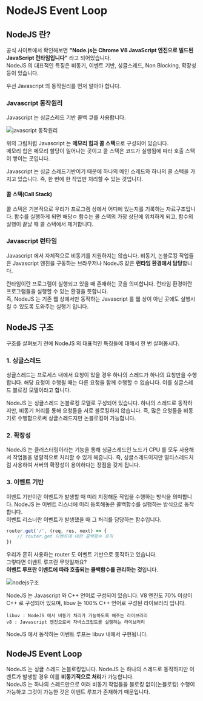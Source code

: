 # NodeJS Event Loop
## NodeJS 란?
공식 사이트에서 확인해보면 **"Node.js는 Chrome V8 JavaScript 엔진으로 빌드된 JavaScript 런타임입니다"** 라고 되어있습니다.     
NodeJS 의 대표적인 특징은 비동기, 이벤트 기반, 싱글스레드, Non Blocking, 확장성 등이 있습니다.

우선 Javascript 의 동작원리를 먼저 알아야 합니다.

### Javascript 동작원리

Javascript 는 싱글스레드 기반 콜백 큐를 사용합니다.

![javascript 동작원리](https://user-images.githubusercontent.com/63203480/145023953-b2b0a7f8-49f0-48e4-9a04-da1b62490ed7.png)

위의 그림처럼 Javascript 는 **메모리 힙과 콜 스택**으로 구성되어 있습니다.    
메모리 힙은 메모리 할당이 일어나는 곳이고 콜 스택은 코드가 실행됨에 따라 호출 스택이 쌓이는 곳입니다.

Javascript 는 싱글 스레드기반이기 때문에 하나의 메인 스레드와 하나의 콜 스택을 가지고 있습니다. 즉, 한 번에 한 작업만 처리할 수 있는 것입니다.

#### 콜 스택(Call Stack)
콜 스택은 기본적으로 우리가 프로그램 상에서 어디에 있는지를 기록하는 자료구조입니다. 
함수를 실행하게 되면 해당ㅇ 함수는 콜 스택의 가장 상단에 위치하게 되고, 함수의 실행이 끝날 때 콜 스택에서 제거합니다.


### Javascript 런타임
Javascript 에서 자체적으로 비동기를 지원하지는 않습니다. 
비동기, 논블로킹 작업들은 Javascript 엔진을 구동하는 브라우저나 NodeJS 같은 **런타임 환경에서 담당**합니다.

런타임이란 프로그램이 실행되고 있을 때 존재하는 곳을 의미합니다. 런타임 환경이란 프로그램들을 실행할 수 있는 환경을 뜻합니다.     
즉, NodeJS 는 기존 웹 상에서만 동작하는 Javascript 를 웹 상이 아닌 곳에도 실행시킬 수 있도록 도와주는 실행기 입니다.


## NodeJS 구조
구조를 살펴보기 전에 NodeJS 의 대표적인 특징들에 대해서 한 번 살펴봅시다.

### 1. 싱글스레드
싱글스레드는 프로세스 내에서 요청이 있을 경우 하나의 스레드가 하나의 요청만을 수행합니다. 
해당 요청이 수행될 때는 다른 요청을 함께 수행할 수 없습니다. 이를 싱글스레드 블로킹 모델이라고 합니다.

NodeJS 는 싱글스레드 논블로킹 모델로 구성되어 있습니다. 하나의 스레드로 동작하지만, 비동기 처리를 통해 요청들을 서로 블로킹하지 않습니다.
즉, 많은 요청들을 비동기로 수행함으로써 싱글스레드지만 논블로킹이 가능합니다.

### 2. 확장성
NodeJS 는 클러스터링이라는 기능을 통해 싱글스레드인 노드가 CPU 를 모두 사용해서 작업들을 병렬적으로 처리할 수 있게 해줍니다.
즉, 싱글스레드이지만 멀티스레드처럼 사용하여 서버의 확장성이 용이하다는 장점을 갖게 됩니다.

### 3. 이벤트 기반
이벤트 기반이란 이벤트가 발생할 때 미리 지정해둔 작업을 수행하는 방식을 의미합니다. 
NodeJS 는 이벤트 리스너에 미리 등록해놓은 콜백함수를 실행하는 방식으로 동작합니다.     
이벤트 리스너란 이벤트가 발생했을 때 그 처리를 담당하는 함수입니다.

```javascript
router.get('/', (req, res, next) => {
    // router.get 이벤트에 대한 콜백함수 로직
})
```

우리가 흔히 사용하는 router 도 이벤트 기반으로 동작하고 있습니다.      
그렇다면 이벤트 루프란 무엇일까요?    
**이벤트 루프란 이벤트에 따라 호출되는 콜백함수를 관리하는 것**입니다.

![nodejs구조](https://user-images.githubusercontent.com/63203480/145205498-075e0ff4-b4e7-4f0a-b6e2-9395d0eead56.png)

NodeJS 는 Javascript 와 C++ 언어로 구성되어 있습니다. V8 엔진도 70% 이상이 C++ 로 구성되어 있으며, libuv 는 100% C++ 언어로 구성된 라이브러리 입니다.  

```
libuv : NodeJS 에서 비동기 처리가 가능하도록 해주는 라이브러리
v8 : Javascript 엔진으로써 자바스크립트를 실행하는 라이브러리
```

NodeJS 에서 동작하는 이벤트 루프는 libuv 내에서 구현됩니다. 


## NodeJS Event Loop
NodeJS 는 싱글 스레드 논블로킹입니다. NodeJS 는 하나의 스레드로 동작하지만 이벤트가 발생할 경우 이를 **비동기적으로 처리**가 가능합니다.     
NodeJS 는 하나의 스레드만으로 여러 비동기 작업들을 블로킹 없이(논블로킹) 수행이 가능하고 그것이 가능한 것은 이벤트 루프가 존재하기 때문입니다.



